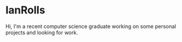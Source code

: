 # IanRolls
Hi, I'm a recent computer science graduate working on some personal projects and looking for work.
